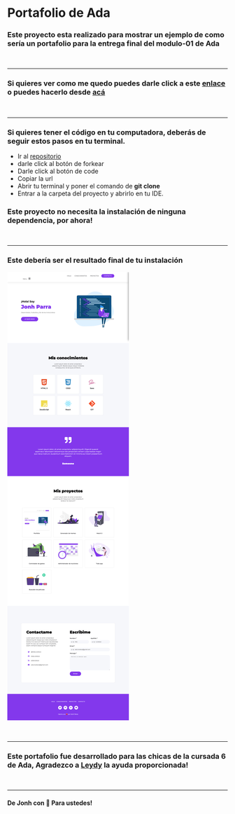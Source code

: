 # Portafolio de Ada

### Este proyecto esta realizado para mostrar un ejemplo de como sería un portafolio para la entrega final del modulo-01 de Ada

 <br>

 ***

### Si quieres ver como me quedo puedes darle click a este [enlace](https://jonhks.github.io/portafolio-ada/) o puedes hacerlo desde [acá]()


<br>

***


### Si quieres tener el código en tu computadora, deberás de seguir estos pasos en tu terminal. 

  - Ir al [repositorio](https://github.com/Jonhks/portafolio-ada)  
  - darle click al botón de forkear
  - Darle click al botón de code
  - Copiar la url
  - Abrir tu terminal y poner el comando de **git clone <url>**
  - Entrar a la carpeta del proyecto y abrirlo en tu IDE. 


  ### Este proyecto no necesita la instalación de ninguna dependencia, por ahora! 

  <br>

  *** 

  ### Este debería ser el resultado final de tu instalación

  ![imagen](./images/screen.png)


<br>

***


### Este portafolio fue desarrollado para las chicas de la cursada 6 de Ada, Agradezco a [Leydy](https://github.com/leydyk93/) la ayuda proporcionada!

<br>

***

#### De Jonh con 🧡 Para ustedes!







